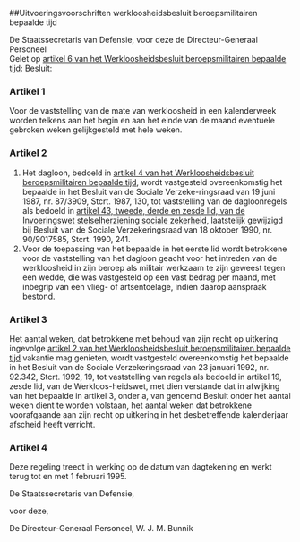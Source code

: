 <meta http-equiv='Content-Type' content='text/html; charset=utf-8' />

##Uitvoeringsvoorschriften werkloosheidsbesluit beroepsmilitairen bepaalde tijd 

De Staatssecretaris van Defensie, voor deze de Directeur-Generaal Personeel  
Gelet op [artikel 6 van het Werkloosheidsbesluit beroepsmilitairen bepaalde tijd](../../../../../../../AMvB/werkloosheidsbesluit/beroepsmilitairen/bepaalde/tijd/BWBR0007212/README.md):
Besluit:     

### Artikel  1  

Voor de vaststelling van de mate van werkloosheid in een kalenderweek worden telkens aan het begin en aan het einde van de maand eventuele gebroken weken gelijkgesteld met hele weken.  

### Artikel  2  

1.  Het dagloon, bedoeld in [artikel 4 van het Werkloosheidsbesluit beroepsmilitairen bepaalde tijd](../../../../../../../AMvB/werkloosheidsbesluit/beroepsmilitairen/bepaalde/tijd/BWBR0007212/README.md), wordt vastgesteld overeenkomstig het bepaalde in het Besluit van de Sociale Verzeke-ringsraad van 19 juni 1987, nr. 87/3909, Stcrt. 1987, 130, tot vaststelling van de dagloonregels als bedoeld in [artikel 43, tweede, derde en zesde lid, van de Invoeringswet stelselherziening sociale zekerheid](../../../../../../../wet/invoeringswet/stelselherziening/sociale/zekerheid/BWBR0004046/README.md), laatstelijk gewijzigd bij Besluit van de Sociale Verzekeringsraad van 18 oktober 1990, nr. 90/9017585, Stcrt. 1990, 241.   
2.  Voor de toepassing van het bepaalde in het eerste lid wordt betrokkene voor de vaststelling van het dagloon geacht voor het intreden van de werkloosheid in zijn beroep als militair werkzaam te zijn geweest tegen een wedde, die was vastgesteld op een vast bedrag per maand, met inbegrip van een vlieg- of artsentoelage, indien daarop aanspraak bestond.   

### Artikel  3  

Het aantal weken, dat betrokkene met behoud van zijn recht op uitkering ingevolge [artikel 2 van het Werkloosheidsbesluit beroepsmilitairen bepaalde tijd](../../../../../../../AMvB/werkloosheidsbesluit/beroepsmilitairen/bepaalde/tijd/BWBR0007212/README.md) vakantie mag genieten, wordt vastgesteld overeenkomstig het bepaalde in het Besluit van de Sociale Verzekeringsraad van 23 januari 1992, nr. 92.342, Stcrt. 1992, 19, tot vaststelling van regels als bedoeld in artikel 19, zesde lid, van de Werkloos-heidswet, met dien verstande dat in afwijking van het bepaalde in artikel 3, onder a, van genoemd Besluit onder het aantal weken dient te worden volstaan, het aantal weken dat betrokkene voorafgaande aan zijn recht op uitkering in het desbetreffende kalenderjaar afscheid heeft verricht.  

### Artikel  4  

Deze regeling treedt in werking op de datum van dagtekening en werkt terug tot en met 1 februari 1995. 

De 
Staatssecretaris van Defensie,  

voor deze,

De 
Directeur-Generaal Personeel,
W. J. M. Bunnik    
